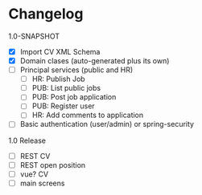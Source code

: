 # Changelog

1.0-SNAPSHOT

- [x] Import CV XML Schema
- [X] Domain clases (auto-generated plus its own)
- [ ] Principal services (public and HR)
    - [ ] HR: Publish Job
    - [ ] PUB: List public jobs
    - [ ] PUB: Post job application
    - [ ] PUB: Register user
    - [ ] HR: Add comments to application
- [ ] Basic authentication (user/admin) or spring-security

1.0 Release

- [ ] REST CV
- [ ] REST open position
- [ ] vue? CV
- [ ] main screens
